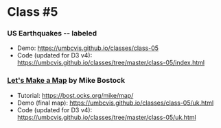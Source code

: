 
# Class #5

### US Earthquakes -- labeled

* Demo: https://umbcvis.github.io/classes/class-05
* Code (updated for D3 v4): https://umbcvis.github.io/classes/tree/master/class-05/index.html

### [Let's Make a Map](https://bost.ocks.org/mike/map/) by Mike Bostock

* Tutorial: https://bost.ocks.org/mike/map/
* Demo (final map): https://umbcvis.github.io/classes/class-05/uk.html
* Code (updated for D3 v4): https://umbcvis.github.io/classes/tree/master/class-05/uk.html
